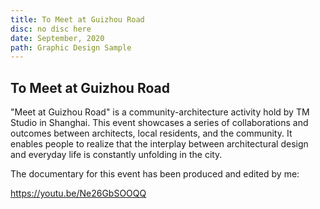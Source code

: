 ```yaml
---
title: To Meet at Guizhou Road
disc: no disc here
date: September, 2020
path: Graphic Design Sample
---
```

<special>
</special>

## To Meet at Guizhou Road

"Meet at Guizhou Road" is a community-architecture activity hold by TM Studio in Shanghai. This event showcases a series of collaborations and outcomes between architects, local residents, and the community. It enables people to realize that the interplay between architectural design and everyday life is constantly unfolding in the city.

The documentary for this event has been produced and edited by me:

https://youtu.be/Ne26GbSOOQQ